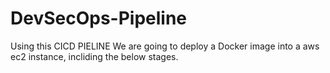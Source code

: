 # DevSecOps-Pipeline
Using this CICD PIELINE We are going to deploy a Docker image into a aws ec2 instance, incliding the below stages.
